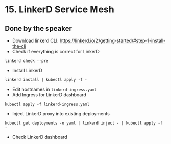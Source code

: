# 15. LinkerD Service Mesh

## Done by the speaker

* Download linkerd CLI: https://linkerd.io/2/getting-started/#step-1-install-the-cli
* Check if everything is correct for LinkerD
```
linkerd check --pre
```
* Install LinkerD
```
linkerd install | kubectl apply -f -
```
* Edit hostnames in `linkerd-ingress.yaml`
* Add Ingress for LinkerD dashboard
```
kubectl apply -f linkerd-ingress.yaml
```
* Inject LinkerD proxy into existing deployments
```
kubectl get deployments -o yaml | linkerd inject - | kubectl apply -f -
```
* Check LinkerD dashboard
